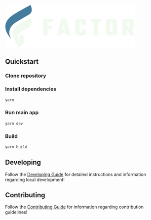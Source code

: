 <br/>
<img src="src/assets/main-logo-label.svg" width="420" >
<br />

## Quickstart

### Clone repository

### Install dependencies

```bash
yarn
```

### Run main app

```bash
yarn dev
```

### Build

```bash
yarn build
```

## Developing

Follow the [Developing Guide](src/docs/DEVELOPING.md) for detailed instructions and information regarding local development!

## Contributing

Follow the [Contributing Guide](src/docs/CONTRIBUTE.md) for information regarding contribution guidelines!
